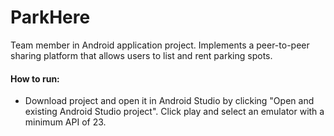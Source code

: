 # ParkHere

Team member in Android application project. Implements a peer-to-peer sharing platform that allows users to list and rent parking spots.

#### How to run:
  - Download project and open it in Android Studio by clicking "Open and existing Android Studio project". Click play and select an           emulator with a minimum API of 23. 
